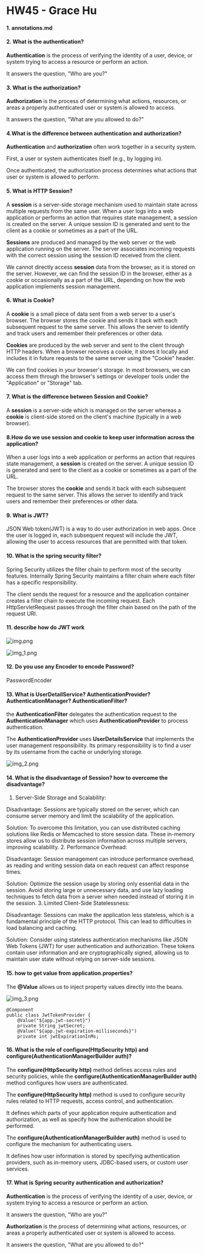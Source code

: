 # HW45 - Grace Hu

#### 1. annotations.md
    
#### 2. What is the authentication?
**Authentication** is the process of verifying the identity of a user, device, or system trying to access a resource or perform an action.

It answers the question, "Who are you?"

#### 3. What is the authorization?
**Authorization** is the process of determining what actions, resources, or areas a properly authenticated user or system is allowed to access.

It answers the question, "What are you allowed to do?"

#### 4.What is the difference between authentication and authorization?
**Authentication** and **authorization** often work together in a security system. 

First, a user or system authenticates itself (e.g., by logging in). 

Once authenticated, the authorization process determines what actions that user or system is allowed to perform.

#### 5. What is HTTP Session?
A **session** is a server-side storage mechanism used to maintain state across multiple requests from the same user. When a user logs into a web application or performs an action that requires state management, a session is created on the server. A unique session ID is generated and sent to the client as a cookie or sometimes as a part of the URL.

**Sessions** are produced and managed by the web server or the web application running on the server. The server associates incoming requests with the correct session using the session ID received from the client.

We cannot directly access **session** data from the browser, as it is stored on the server. However, we can find the session ID in the browser, either as a cookie or occasionally as a part of the URL, depending on how the web application implements session management.

#### 6. What is Cookie?
A **cookie** is a small piece of data sent from a web server to a user's browser. The browser stores the cookie and sends it back with each subsequent request to the same server. This allows the server to identify and track users and remember their preferences or other data.

**Cookies** are produced by the web server and sent to the client through HTTP headers. When a browser receives a cookie, it stores it locally and includes it in future requests to the same server using the "Cookie" header.

We can find cookies in your browser's storage. In most browsers, we can access them through the browser's settings or developer tools under the "Application" or "Storage" tab.

#### 7. What is the difference between Session and Cookie?
A **session** is a server-side which is managed on the server whereas a **cookie** is client-side stored on the client's machine (typically in a web browser).

#### 8.How do we use session and cookie to keep user information across the application?
When a user logs into a web application or performs an action that requires state management, a **session** is created on the server. A unique session ID is generated and sent to the client as a cookie or sometimes as a part of the URL.

The browser stores the **cookie** and sends it back with each subsequent request to the same server. This allows the server to identify and track users and remember their preferences or other data.

#### 9. What is JWT?
JSON Web token(JWT) is a way to do user authorization in web apps. Once the user is logged in, each subsequent request will include the JWT, allowing the user to access resources that are permitted with that token.

#### 10. What is the spring security filter?
Spring Security utilizes the filter chain to perform most of the security features. Internally Spring Security maintains a filter chain where each filter has a specific responsibility.

The client sends the request for a resource and the application container creates a filter chain to execute the incoming request. Each HttpServletRequest passes through the filter chain based on the path of the request URI.

#### 11. describe how do JWT work

![img.png](img.png)

![img_1.png](img_1.png)

#### 12. Do you use any Encoder to encode Password?
PasswordEncoder

#### 13. What is UserDetailService? AuthenticationProvider? AuthenticationManager? AuthenticationFilter?
the **AuthenticationFilter** delegates the authentication request to the **AuthenticationManager** which uses **AuthenticationProvider** to process authentication.

The **AuthenticationProvider** uses **UserDetailsService** that implements the user management responsibility. Its primary responsibility is to find a user by its username from the cache or underlying storage.

![img_2.png](img_2.png)

#### 14. What is the disadvantage of Session? how to overcome the disadvantage?
1. Server-Side Storage and Scalability:

Disadvantage: Sessions are typically stored on the server, which can consume server memory and limit the scalability of the application.

Solution: To overcome this limitation, you can use distributed caching solutions like Redis or Memcached to store session data. These in-memory stores allow us to distribute session information across multiple servers, improving scalability.
2. Performance Overhead:

Disadvantage: Session management can introduce performance overhead, as reading and writing session data on each request can affect response times.

Solution: Optimize the session usage by storing only essential data in the session. Avoid storing large or unnecessary data, and use lazy loading techniques to fetch data from a server when needed instead of storing it in the session.
3. Limited Client-Side Statelessness:

Disadvantage: Sessions can make the application less stateless, which is a fundamental principle of the HTTP protocol. This can lead to difficulties in load balancing and caching.

Solution: Consider using stateless authentication mechanisms like JSON Web Tokens (JWT) for user authentication and authorization. These tokens contain user information and are cryptographically signed, allowing us to maintain user state without relying on server-side sessions.

#### 15. how to get value from application.properties?
The **@Value** allows us to inject property values directly into the beans.

![img_3.png](img_3.png)

    @Component
    public class JwtTokenProvider {
        @Value("${app.jwt-secret}")
        private String jwtSecret;
        @Value("${app.jwt-expiration-milliseconds}")
        private int jwtExpirationInMs;

#### 16. What is the role of configure(HttpSecurity http) and configure(AuthenticationManagerBuilder auth)?
The **configure(HttpSecurity http)** method defines access rules and security policies, while the **configure(AuthenticationManagerBuilder auth)** method configures how users are authenticated.

The **configure(HttpSecurity http)** method is used to configure security rules related to HTTP requests, access control, and authentication. 

It defines which parts of your application require authentication and authorization, as well as specify how the authentication should be performed.

The **configure(AuthenticationManagerBuilder auth)** method is used to configure the mechanism for authenticating users. 

It defines how user information is stored by specifying authentication providers, such as in-memory users, JDBC-based users, or custom user services.

#### 17. What is Spring security authentication and authorization?
**Authentication** is the process of verifying the identity of a user, device, or system trying to access a resource or perform an action.

It answers the question, "Who are you?"

**Authorization** is the process of determining what actions, resources, or areas a properly authenticated user or system is allowed to access.

It answers the question, "What are you allowed to do?"